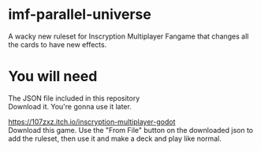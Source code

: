 # imf-parallel-universe
A wacky new ruleset for Inscryption Multiplayer Fangame that changes all the cards to have new effects.

# You will need
The JSON file included in this repository  
Download it. You're gonna use it later.

https://107zxz.itch.io/inscryption-multiplayer-godot  
Download this game. Use the "From File" button on the downloaded json to add the ruleset, then use it and make a deck and play like normal.
